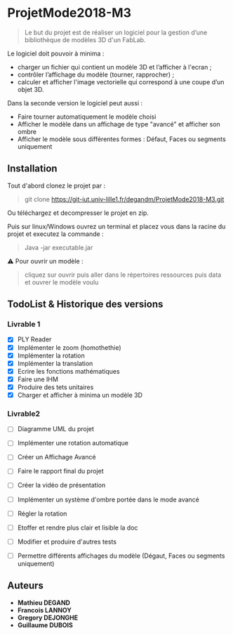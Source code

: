 # ProjetMode2018-M3

> Le but du projet est de réaliser un logiciel pour la gestion d’une bibliothèque de modèles 3D d'un FabLab.

Le logiciel doit pouvoir à minima : 
* charger un fichier qui contient un modèle 3D et l’afficher à l'ecran ;
* contrôler l’affichage du modèle (tourner, rapprocher) ;
* calculer et afficher l'image vectorielle qui correspond à une coupe d’un objet 3D.

Dans la seconde version le logiciel peut aussi : 
* Faire tourner automatiquement le modèle choisi
* Afficher le modèle dans un affichage de type "avancé" et afficher son ombre
* Afficher le modèle sous différentes formes : Défaut, Faces ou segments uniquement


## Installation

Tout d'abord clonez le projet par : 
> git clone https://git-iut.univ-lille1.fr/degandm/ProjetMode2018-M3.git

Ou téléchargez et decompresser le projet en zip.

Puis sur linux/Windows ouvrez un terminal et placez vous dans la racine du projet et executez la commande : 

> Java -jar executable.jar

⚠ Pour ouvrir un modèle :
> cliquez sur ouvrir puis aller dans le répertoires ressources puis data et ouvrer le modèle voulu

## TodoList & Historique des versions

### Livrable 1

- [x] PLY Reader
- [x] Implémenter le zoom (homothethie)
- [x] Implémenter la rotation
- [x] Implémenter la translation
- [x] Ecrire les fonctions mathématiques
- [x] Faire une IHM
- [x] Produire des tets unitaires
- [x] Charger et afficher à minima un modèle 3D

### Livrable2

- [ ] Diagramme UML du projet
- [ ] Implémenter une rotation automatique
- [ ] Créer un Affichage Avancé
- [ ] Faire le rapport final du projet
- [ ] Créer la vidéo de présentation 
- [ ] Implémenter un système d'ombre portée dans le mode avancé
- [ ] Régler la rotation 
- [ ] Etoffer et rendre plus clair et lisible la doc
- [ ] Modifier et produire d'autres tests 
- [ ] Permettre différents affichages du modèle (Dégaut, Faces ou segments uniquement)


## Auteurs

* **Mathieu DEGAND**
* **Francois LANNOY**
* **Gregory DEJONGHE**
* **Guillaume DUBOIS** 